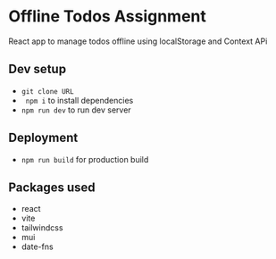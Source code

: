 # Offline Todos Assignment

React app to manage todos offline using localStorage and Context APi

## Dev setup

- `git clone URL`
- ` npm i` to install dependencies
- `npm run dev` to run dev server

## Deployment

- `npm run build` for production build

## Packages used

- react
- vite
- tailwindcss
- mui
- date-fns
